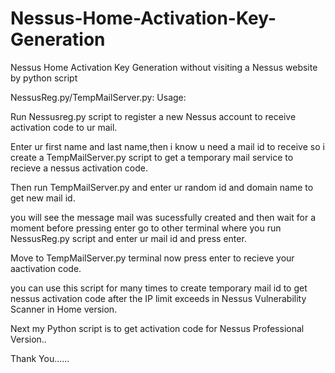 # Nessus-Home-Activation-Key-Generation

Nessus Home Activation Key Generation without visiting a Nessus website by python script

NessusReg.py/TempMailServer.py:
Usage:

Run Nessusreg.py script to register a new Nessus account to receive activation code to ur mail.

Enter ur first name and last name,then i know u need a mail id to receive so i create a TempMailServer.py script to get a temporary mail service to recieve a nessus activation code.

Then run TempMailServer.py and enter ur random id and domain name to get new mail id.

you will see the message mail was sucessfully created and then wait for a moment before pressing enter go to other terminal where you run NessusReg.py script and enter ur mail id and press enter.

Move to TempMailServer.py terminal now press enter to recieve your aactivation code.

you can use this script for many times to create  temporary mail id to get nessus activation code after the IP limit exceeds in Nessus Vulnerability Scanner in Home version.

Next  my  Python script is to  get activation code for Nessus Professional Version..

Thank You......
